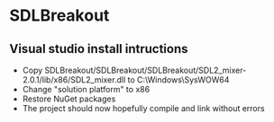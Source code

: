 # SDLBreakout

## Visual studio install intructions
- Copy SDLBreakout/SDLBreakout/SDLBreakout/SDL2_mixer-2.0.1/lib/x86/SDL2_mixer.dll to C:\Windows\SysWOW64
- Change "solution platform" to x86
- Restore NuGet packages
- The project should now hopefully compile and link without errors
